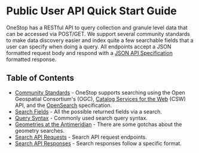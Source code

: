 # Public User API Quick Start Guide

OneStop has a RESTful API to query collection and granule level data that can be accessed via POST/GET. We support several community standards to make data discovery easier and index quite a few searchable fields that a user can specify when doing a query. All endpoints accept a JSON formatted request body and respond with a [JSON API Specification](http://jsonapi.org/) formatted response.

## Table of Contents

- [Community Standards](/onestop/public-user/api/community-standards.md) - OneStop supports searching using the Open Geospatial Consortium's (OGC), [Catalog Services for the Web](http://www.opengeospatial.org/standards/cat) (CSW) API, and the [OpenSearch](http://www.opensearch.org) specification.
- [Search Fields](/onestop/public-user/api/search-fields.md) - All the possible returned fields via a search.
- [Query Syntax](/onestop/public-user/api/query-syntax.md) - Commonly used search query syntax.
- [Geometries at the Antimeridian](/onestop/public-user/api/antimeridian.md) - There are some gotchas about the geometry searches.
- [Search API Requests](/onestop/public-user/api/requests.md) - Search API request endpoints.
- [Search API Responses](/onestop/public-user/api/responses.md) - Search responses follow a specific format.
